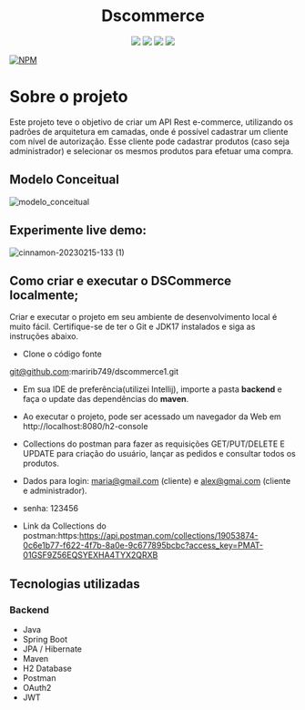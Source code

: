 
<h1 align="center"> Dscommerce </h1>

<p align='center'> 
    <img src="https://img.shields.io/badge/Spring_BootV2.7.3-F2F4F9?style=for-the-badge&logo=spring-boot"/>
    <img src="https://img.shields.io/badge/Java-ED8B00?style=for-the-badge&logo=java&logoColor=white"/>  
    <img src="https://img.shields.io/badge/JWT-F2F4F9?style=for-the-badge&logo=JSON%20web%20tokens&logoColor=black"/>
    <img src="https://img.shields.io/badge/IntelliJ_IDEA-000000.svg?style=for-the-badge&logo=intellij-idea&logoColor=white"/>
</p>   


[![NPM](https://img.shields.io/npm/l/react)](https://github.com/maririb749/dscommerce1/blob/main/LICENCE) 


# Sobre o projeto



Este projeto teve o objetivo de criar um API Rest e-commerce, utilizando os padrões de arquitetura em camadas, onde é possível cadastrar um cliente com nível de autorização. Esse cliente pode cadastrar produtos (caso seja administrador) e selecionar os mesmos produtos  para efetuar uma compra.


## Modelo Conceitual


![modelo_conceitual](https://user-images.githubusercontent.com/85500087/217897606-7284ce34-0fee-426e-8eea-cb8bce7a2cd5.png)

## Experimente live demo:

![cinnamon-20230215-133 (1)](https://user-images.githubusercontent.com/85500087/218984449-0d41c020-cd79-4383-a289-59b43a1f8b75.gif)


## Como criar e executar o DSCommerce localmente;

Criar e executar o projeto em seu ambiente de desenvolvimento local é muito fácil. Certifique-se de ter o Git e JDK17 instalados e siga as instruções abaixo.


- Clone o código fonte

 git@github.com:maririb749/dscommerce1.git

- Em sua IDE de preferência(utilizei Intellij), importe a pasta **backend** e faça o update das dependências do **maven**.

- Ao executar o projeto, pode ser acessado um navegador da Web em http://localhost:8080/h2-console

- Collections do postman para fazer as requisições GET/PUT/DELETE E UPDATE para criação do usuário, lançar as pedidos e consultar todos os produtos.

- Dados para login: maria@gmail.com (cliente) e alex@gmai.com (cliente e administrador).

- senha: 123456

       
- Link da Collections do postman:https:https://api.postman.com/collections/19053874-0c6e1b77-f622-4f7b-8a0e-9c677895bcbc?access_key=PMAT-01GSF9Z56EQSYEXHA4TYX2QRXB

## Tecnologias utilizadas
### Backend
- Java
- Spring Boot
- JPA / Hibernate
- Maven
- H2 Database
- Postman
- OAuth2 
- JWT


 


